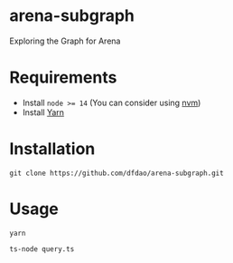 # arena-subgraph

Exploring the Graph for Arena

# Requirements
* Install `node >= 14` (You can consider using [nvm](https://github.com/nvm-sh/nvm))
* Install [Yarn](https://classic.yarnpkg.com/en/docs/install)

# Installation

`git clone https://github.com/dfdao/arena-subgraph.git`

# Usage

`yarn`

`ts-node query.ts`
